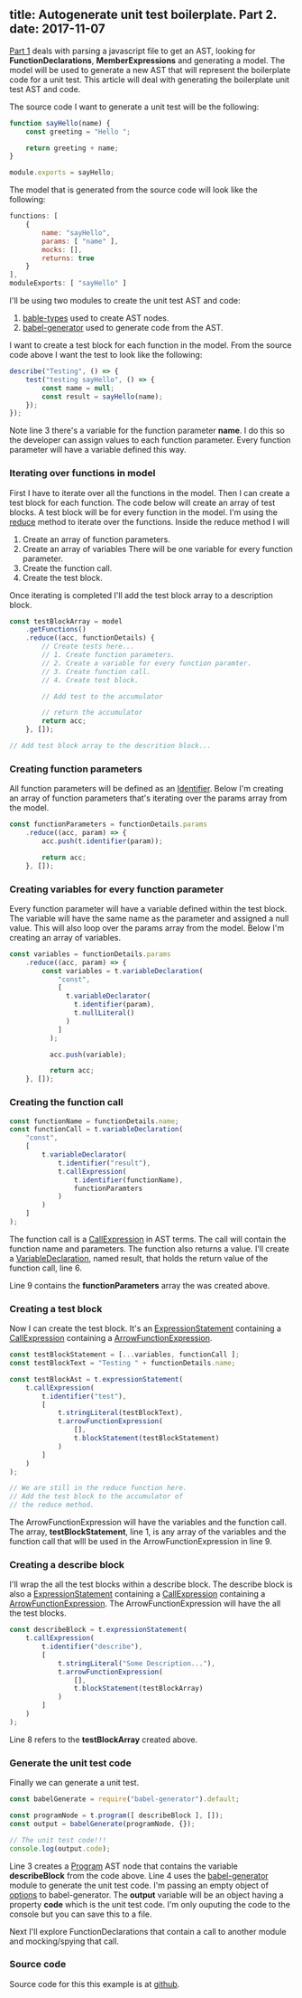 title: Autogenerate unit test boilerplate. Part 2.
date: 2017-11-07
---

[Part 1](https://schempy.com/2017/11/07/autogenerate_unit_test_boilerplate_part_1/) deals with parsing a javascript file to get an AST, looking for **FunctionDeclarations**, **MemberExpressions** and generating a model. The model will be used to generate a new AST that will represent the boilerplate code for a unit test. This article will deal with generating the boilerplate unit test AST and code.

The source code I want to generate a unit test will be the following:
```javascript
function sayHello(name) {
    const greeting = "Hello ";

    return greeting + name;
}

module.exports = sayHello;
```

<!-- more -->

The model that is generated from the source code will look like the following:

```javascript
functions: [
    {
        name: "sayHello",
        params: [ "name" ],
        mocks: [],
        returns: true
    }
],
moduleExports: [ "sayHello" ]
```

I'll be using two modules to create the unit test AST and code:

1. [bable-types](https://github.com/babel/babel/tree/master/packages/babel-types) used to create AST nodes.
2. [babel-generator](https://github.com/babel/babel/tree/master/packages/babel-generator) used to generate code from the AST.

I want to create a test block for each function in the model. From the source code above I want the test to look like the following:

```javascript
describe("Testing", () => {
    test("testing sayHello", () => {
        const name = null;
        const result = sayHello(name);
    });
});
```

Note line 3 there's a variable for the function parameter **name**. I do this so the developer can assign values to each function parameter. Every function parameter will have a variable defined this way.


### Iterating over functions in model
First I have to iterate over all the functions in the model. Then I can create a test block for each function. The code below will create an array of test blocks. A test block will be for every function in the model. I'm using the [reduce](https://developer.mozilla.org/en-US/docs/Web/JavaScript/Reference/Global_Objects/Array/Reduce?v=a) method to iterate over the functions. Inside the reduce method I will

1. Create an array of function parameters.
2. Create an array of variables There will be one variable for every function parameter.
3. Create the function call.
4. Create the test block.

Once iterating is completed I'll add the test block array to a description block.
```javascript
const testBlockArray = model
    .getFunctions()
    .reduce((acc, functionDetails) {
        // Create tests here...
        // 1. Create function parameters.
        // 2. Create a variable for every function paramter.
        // 3. Create function call.
        // 4. Create test block.

        // Add test to the accumulator

        // return the accumulator
        return acc;
    }, []);

// Add test block array to the descrition block...
```

### Creating function parameters
All function parameters will be defined as an [Identifier](https://github.com/babel/babel/tree/master/packages/babel-types#identifier). Below I'm creating an array of function parameters that's iterating over the params array from the model.

```javascript
const functionParameters = functionDetails.params
    .reduce((acc, param) => {
        acc.push(t.identifier(param));

        return acc;
    }, []);
```

### Creating variables for every function parameter
Every function parameter will have a variable defined within the test block. The variable will have the same name as the parameter and assigned a null value. This will also loop over the params array from the model. Below I'm creating an array of variables.
```javascript
const variables = functionDetails.params
    .reduce((acc, param) => {
        const variables = t.variableDeclaration(
            "const",
            [
              t.variableDeclarator(
                t.identifier(param),
                t.nullLiteral()
              )
            ]
          );

          acc.push(variable);

          return acc;
    }, []);
```

### Creating the function call
```javascript
const functionName = functionDetails.name;
const functionCall = t.variableDeclaration(
    "const",
    [
        t.variableDeclarator(
            t.identifier("result"),
            t.callExpression(
                t.identifier(functionName),
                functionParamters
            )
        )
    ]
);
```
The function call is a [CallExpression](https://github.com/babel/babel/tree/master/packages/babel-types#callexpression) in AST terms. The call will contain the function name and parameters. The function also returns a value. I'll create a [VariableDeclaration](https://github.com/babel/babel/tree/master/packages/babel-types#variabledeclaration), named result, that holds the return value of the function call, line 6.

Line 9 contains the **functionParameters** array the was created above.


### Creating a test block
Now I can create the test block. It's an [ExpressionStatement](https://github.com/babel/babel/tree/master/packages/babel-types#expressionstatement) containing a [CallExpression](https://github.com/babel/babel/tree/master/packages/babel-types#callexpression) containing a [ArrowFunctionExpression](https://github.com/babel/babel/tree/master/packages/babel-types#arrowfunctionexpression).
```javascript
const testBlockStatement = [...variables, functionCall ];
const testBlockText = "Testing " + functionDetails.name;

const testBlockAst = t.expressionStatement(
    t.callExpression(
        t.identifier("test"),
        [
            t.stringLiteral(testBlockText),
            t.arrowFunctionExpression(
                [],
                t.blockStatement(testBlockStatement)
            )
        ]
    )
);

// We are still in the reduce function here.
// Add the test block to the accumulator of
// the reduce method.
```
The ArrowFunctionExpression will have the variables and the function call. The array, **testBlockStatement**, line 1, is any array of the variables and the function call that wlll be used in the ArrowFunctionExpression in line 9.


### Creating a describe block
I'll wrap the all the test blocks within a describe block. The describe block is also a [ExpressionStatement](https://github.com/babel/babel/tree/master/packages/babel-types#expressionstatement) containing a [CallExpression](https://github.com/babel/babel/tree/master/packages/babel-types#callexpression) containing a [ArrowFunctionExpression](https://github.com/babel/babel/tree/master/packages/babel-types#arrowfunctionexpression). The ArrowFunctionExpression will have the all the test blocks.
```javascript
const describeBlock = t.expressionStatement(
    t.callExpression(
        t.identifier("describe"),
        [
            t.stringLiteral("Some Description..."),
            t.arrowFunctionExpression(
                [],
                t.blockStatement(testBlockArray)
            )
        ]
    )
);
```
Line 8 refers to the **testBlockArray** created above.

### Generate the unit test code
Finally we can generate a unit test.

```javascript
const babelGenerate = require("babel-generator").default;

const programNode = t.program([ describeBlock ], []);
const output = babelGenerate(programNode, {});

// The unit test code!!!
console.log(output.code);
```

Line 3 creates a [Program](https://github.com/babel/babel/tree/master/packages/babel-types#program) AST node that contains the variable **describeBlock** from the code above. Line 4 uses the [babel-generator](https://github.com/babel/babel/tree/master/packages/babel-generator) module to generate the unit test code. I'm passing an empty object of [options](https://github.com/babel/babel/tree/master/packages/babel-generator#options) to babel-generator. The **output** variable will be an object having a property **code** which is the unit test code. I'm only ouputing the code to the console but you can save this to a file.

Next I'll explore FunctionDeclarations that contain a call to another module and mocking/spying that call.

### Source code
Source code for this this example is at [github](https://github.com/schempy/autogenerate-unit-test-boilerplate-files/tree/master/part_02).









